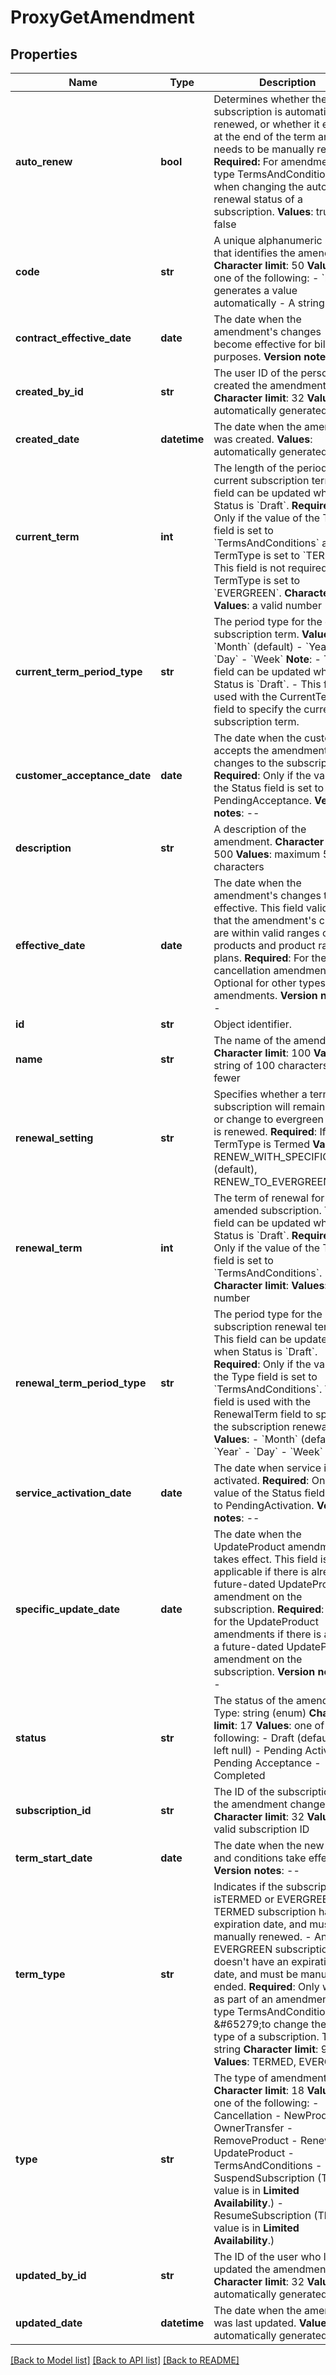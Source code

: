 # ProxyGetAmendment

## Properties
Name | Type | Description | Notes
------------ | ------------- | ------------- | -------------
**auto_renew** | **bool** |  Determines whether the subscription is automatically renewed, or whether it expires at the end of the term and needs to be manually renewed. **Required:** For amendment of type TermsAndConditions when changing the automatic renewal status of a subscription. **Values**: true, false  | [optional] 
**code** | **str** |  A unique alphanumeric string that identifies the amendment. **Character limit**: 50 **Values**: one of the following:  - &#x60;null&#x60; generates a value automatically - A string  | [optional] 
**contract_effective_date** | **date** |  The date when the amendment&#39;s changes become effective for billing purposes. **Version notes**: --  | [optional] 
**created_by_id** | **str** |  The user ID of the person who created the amendment. **Character limit**: 32 **Values**: automatically generated  | [optional] 
**created_date** | **datetime** |  The date when the amendment was created. **Values**: automatically generated  | [optional] 
**current_term** | **int** |  The length of the period for the current subscription term. This field can be updated when Status is &#x60;Draft&#x60;. **Required**: Only if the value of the Type field is set to &#x60;TermsAndConditions&#x60; and TermType is set to &#x60;TERMED&#x60;. This field is not required if TermType is set to &#x60;EVERGREEN&#x60;. **Character limit**: **Values**: a valid number  | [optional] 
**current_term_period_type** | **str** |  The period type for the current subscription term. **Values**:  - &#x60;Month&#x60; (default) - &#x60;Year&#x60; - &#x60;Day&#x60; - &#x60;Week&#x60; **Note**:  - This field can be updated when Status is &#x60;Draft&#x60;. - This field is used with the CurrentTerm field to specify the current subscription term.  | [optional] 
**customer_acceptance_date** | **date** |  The date when the customer accepts the amendment&#39;s changes to the subscription. **Required**: Only if the value of the Status field is set to PendingAcceptance. **Version notes**: --  | [optional] 
**description** | **str** |  A description of the amendment. **Character limit**: 500 **Values**: maximum 500 characters  | [optional] 
**effective_date** | **date** |  The date when the amendment&#39;s changes take effective. This field validates that the amendment&#39;s changes are within valid ranges of products and product rate plans. **Required**: For the cancellation amendments. Optional for other types of amendments. **Version notes**: --  | [optional] 
**id** | **str** | Object identifier. | [optional] 
**name** | **str** |  The name of the amendment. **Character limit**: 100 **Values**: a string of 100 characters or fewer  | [optional] 
**renewal_setting** | **str** |  Specifies whether a termed subscription will remain termed or change to evergreen when it is renewed. **Required**: If TermType is Termed **Values**: RENEW_WITH_SPECIFIC_TERM (default), RENEW_TO_EVERGREEN  | [optional] 
**renewal_term** | **int** |  The term of renewal for the amended subscription. This field can be updated when Status is &#x60;Draft&#x60;. **Required**: Only if the value of the Type field is set to &#x60;TermsAndConditions&#x60;. **Character limit**: **Values:** a valid number  | [optional] 
**renewal_term_period_type** | **str** |  The period type for the subscription renewal term. This field can be updated when Status is &#x60;Draft&#x60;. **Required**: Only if the value of the Type field is set to &#x60;TermsAndConditions&#x60;. This field is used with the RenewalTerm field to specify the subscription renewal term. **Values**:  - &#x60;Month&#x60; (default) - &#x60;Year&#x60; - &#x60;Day&#x60; - &#x60;Week&#x60;  | [optional] 
**service_activation_date** | **date** |  The date when service is activated. **Required**: Only if the value of the Status field is set to PendingActivation. **Version notes**: --  | [optional] 
**specific_update_date** | **date** |  The date when the UpdateProduct amendment takes effect. This field is only applicable if there is already a future-dated UpdateProduct amendment on the subscription. **Required**: Only for the UpdateProduct amendments if there is already a future-dated UpdateProduct amendment on the subscription. **Version notes**: --  | [optional] 
**status** | **str** |  The status of the amendment. Type: string (enum) **Character limit**: 17 **Values**: one of the following:  - Draft (default, if left null) - Pending Activation - Pending Acceptance - Completed  | [optional] 
**subscription_id** | **str** |  The ID of the subscription that the amendment changes. **Character limit**: 32 **Values**: a valid subscription ID  | [optional] 
**term_start_date** | **date** |  The date when the new terms and conditions take effect.   **Version notes**: --  | [optional] 
**term_type** | **str** |  Indicates if the subscription isTERMED or EVERGREEN.  - A TERMED subscription has an expiration date, and must be manually renewed. - An EVERGREEN subscription doesn&#39;t have an expiration date, and must be manually ended.  **Required**: Only when as part of an amendment of type TermsAndConditions &amp;#65279;to change the term type of a subscription. Type: string **Character limit**: 9 **Values**: TERMED, EVERGREEN  | [optional] 
**type** | **str** |  The type of amendment. **Character limit**: 18 **Values**: one of the following:  - Cancellation - NewProduct - OwnerTransfer - RemoveProduct - Renewal - UpdateProduct - TermsAndConditions - SuspendSubscription (This value is in **Limited Availability**.) - ResumeSubscription (This value is in **Limited Availability**.)  | [optional] 
**updated_by_id** | **str** |  The ID of the user who last updated the amendment. **Character limit**: 32 **Values**: automatically generated  | [optional] 
**updated_date** | **datetime** |  The date when the amendment was last updated. **Values**: automatically generated  | [optional] 

[[Back to Model list]](../README.md#documentation-for-models) [[Back to API list]](../README.md#documentation-for-api-endpoints) [[Back to README]](../README.md)


